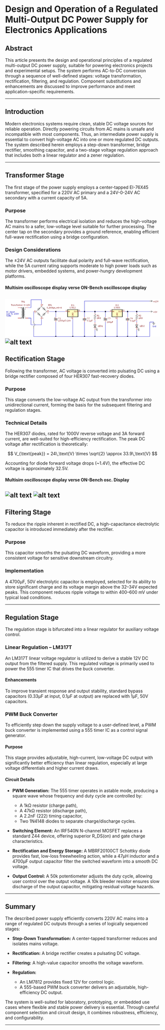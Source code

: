 # Design and Operation of a Regulated Multi-Output DC Power Supply for Electronics Applications

## Abstract

This article presents the design and operational principles of a regulated multi-output DC power supply, suitable for powering electronics projects and experimental setups. The system performs AC-to-DC conversion through a sequence of well-defined stages: voltage transformation, rectification, filtering, and regulation. Component substitutions and enhancements are discussed to improve performance and meet application-specific requirements.

---

## Introduction

Modern electronics systems require clean, stable DC voltage sources for reliable operation. Directly powering circuits from AC mains is unsafe and incompatible with most components. Thus, an intermediate power supply is essential to convert high-voltage AC into one or more regulated DC outputs. The system described herein employs a step-down transformer, bridge rectifier, smoothing capacitor, and a two-stage voltage regulation approach that includes both a linear regulator and a zener regulation.

---
## **Transformer Stage**

The first stage of the power supply employs a center-tapped EI-76X45 transformer, specified for a 220V AC primary and a 24V-0-24V AC secondary with a current capacity of 5A.

### Purpose

The transformer performs electrical isolation and reduces the high-voltage AC mains to a safer, low-voltage level suitable for further processing. The center tap on the secondary provides a ground reference, enabling efficient full-wave rectification using a bridge configuration.

### Design Considerations

The ±24V AC outputs facilitate dual polarity and full-wave rectification, while the 5A current rating supports moderate to high power loads such as motor drivers, embedded systems, and power-hungry development platforms.

#### Multisim oscilloscope display verse ON-Bench oscilloscope display
 ![alt text](<image.png>)  ![alt text](<oscilloscope Dis..jpg>)
---

## **Rectification Stage**

Following the transformer, AC voltage is converted into pulsating DC using a bridge rectifier composed of four HER307 fast-recovery diodes.

### Purpose

This stage converts the low-voltage AC output from the transformer into unidirectional current, forming the basis for the subsequent filtering and regulation stages.

### Technical Details

The HER307 diodes, rated for 1000V reverse voltage and 3A forward current, are well-suited for high-efficiency rectification. The peak DC voltage after rectification is theoretically:

$$
V_{\text{peak}} = 24\,\text{V} \times \sqrt{2} \approx 33.9\,\text{V}
$$

Accounting for diode forward voltage drops (\~1.4V), the effective DC voltage is approximately 32.5V.

#### Multisim oscilloscope display verse ON-Bench osc. Display
![alt text](<Multisim OSC. rectifier Dis..png>)  ![alt text](<oscilloscope Dis.-1.jpg>) 
---

## **Filtering Stage**

To reduce the ripple inherent in rectified DC, a high-capacitance electrolytic capacitor is introduced immediately after the rectifier.

### Purpose

This capacitor smooths the pulsating DC waveform, providing a more consistent voltage for sensitive downstream circuitry.

### Implementation

A 4700µF, 50V electrolytic capacitor is employed, selected for its ability to store significant charge and its voltage margin above the 32–34V expected peaks. This component reduces ripple voltage to within 400–600 mV under typical load conditions.

---

## **Regulation Stage**

The regulation stage is bifurcated into a linear regulator for auxiliary voltage control.

### Linear Regulation – LM317T

An LM317T linear voltage regulator is utilized to derive a stable 12V DC output from the filtered supply. This regulated voltage is primarily used to power the 555 timer IC that drives the buck converter.

#### Enhancements

To improve transient response and output stability, standard bypass capacitors (0.33µF at input, 0.1µF at output) are replaced with 1µF, 50V capacitors.

### PWM Buck Converter

To efficiently step down the supply voltage to a user-defined level, a PWM buck converter is implemented using a 555 timer IC as a control signal generator.

#### Purpose

This stage provides adjustable, high-current, low-voltage DC output with significantly better efficiency than linear regulation, especially at large voltage differentials and higher current draws.

#### Circuit Details

* **PWM Generation:** The 555 timer operates in astable mode, producing a square wave whose frequency and duty cycle are controlled by:

  * A 1kΩ resistor (charge path),
  * A 47kΩ resistor (discharge path),
  * A 2.2nF (222) timing capacitor,
  * Two 1N4148 diodes to separate charge/discharge cycles.

* **Switching Element:** An IRF540N N-channel MOSFET replaces a standard Z44 device, offering superior R\_DS(on) and gate charge characteristics.

* **Rectification and Energy Storage:** A MBRF20100CT Schottky diode provides fast, low-loss freewheeling action, while a 47µH inductor and a 4700µF output capacitor filter the switched waveform into a smooth DC voltage.

* **Output Control:** A 50k potentiometer adjusts the duty cycle, allowing user control over the output voltage. A 10k bleeder resistor ensures slow discharge of the output capacitor, mitigating residual voltage hazards.

---

## **Summary**

The described power supply efficiently converts 220V AC mains into a range of regulated DC outputs through a series of logically sequenced stages:

* **Step-Down Transformation:** A center-tapped transformer reduces and isolates mains voltage.
* **Rectification:** A bridge rectifier creates a pulsating DC voltage.
* **Filtering:** A high-value capacitor smooths the voltage waveform.
* **Regulation:**

  * An LM7812 provides fixed 12V for control logic.
  * A 555-based PWM buck converter delivers an adjustable, high-efficiency DC output.

The system is well-suited for laboratory, prototyping, or embedded use cases where flexible and stable power delivery is essential. Through careful component selection and circuit design, it combines robustness, efficiency, and configurability.

---

